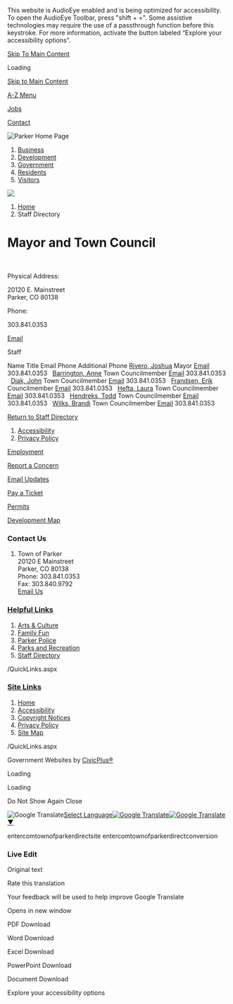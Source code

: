 This website is AudioEye enabled and is being optimized for accessibility. To open the AudioEye Toolbar, press "shift + =". Some assistive technologies may require the use of a passthrough function before this keystroke. For more information, activate the button labeled “Explore your accessibility options”.

[Skip To Main Content](https://www.parkeronline.org/Directory.aspx?DID=4%2F)

Loading

[Skip to Main Content](https://www.parkeronline.org/Directory.aspx?DID=4%2F)

[A-Z Menu](https://www.parkeronline.org/2172/A-to-Z-Directory)

[Jobs](https://www.parkeronline.org/201/Employment-Opportunities)

[Contact](https://www.parkeronline.org/144)

![Parker Home Page](https://www.parkeronline.org/ImageRepository/Document?documentID=27913)

1. [Business](https://www.parkeronline.org/54/Business)
2. [Development](https://www.parkeronline.org/2174/Development)
3. [Government](https://www.parkeronline.org/27/Government)
4. [Residents](https://www.parkeronline.org/55/Residents)
5. [Visitors](https://www.parkeronline.org/2022/Visitors)

<!--THE END-->

![](https://www.parkeronline.org/ImageRepository/Document?documentID=27915)

1. [Home](https://www.parkeronline.org)
2. Staff Directory

# Mayor and Town Council

 

Physical Address:

20120 E. Mainstreet  
Parker, CO 80138

Phone:

303.841.0353

[Email](mailto:council@parkerco.gov)

Staff

Name Title Email Phone Additional Phone [Rivero, Joshua](https://www.parkeronline.org/directory.aspx?EID=435) Mayor [Email](mailto:jrivero@parkerco.gov) 303.841.0353   [Barrington, Anne](https://www.parkeronline.org/directory.aspx?EID=436) Town Councilmember [Email](mailto:abarrington@parkerco.gov) 303.841.0353   [Diak, John](https://www.parkeronline.org/directory.aspx?EID=332) Town Councilmember [Email](mailto:jdiak@parkerco.gov) 303.841.0353   [Frandsen, Erik](https://www.parkeronline.org/directory.aspx?EID=432) Councilmember [Email](mailto:efrandsen@parkerco.gov) 303.841.0353   [Hefta, Laura](https://www.parkeronline.org/directory.aspx?EID=430) Town Councilmember [Email](mailto:lhefta@parkerco.gov) 303.841.0353   [Hendreks, Todd](https://www.parkeronline.org/directory.aspx?EID=431) Town Councilmember [Email](mailto:thendreks@parkerco.gov) 303.841.0353   [Wilks, Brandi](https://www.parkeronline.org/directory.aspx?EID=416) Town Councilmember [Email](mailto:bwilks@parkerco.gov) 303.841.0353  

[Return to Staff Directory](https://www.parkeronline.org/Directory.aspx)

1. [Accessibility](https://www.parkeronline.org/2395/Accessibility)
2. [Privacy Policy](https://www.parkeronline.org/2229/Privacy-Policy)

[Employment](https://www.parkeronline.org/201/Employment-Opportunities)

[Report a Concern](https://prkc-trk.aspgov.com/eTRAKiT/CRM/issue.aspx)

[Email Updates](https://www.parkeronline.org/list.aspx)

[Pay a Ticket](https://mobile.citepayusa.com/?agency=parkerMUNIco)

[Permits](https://prkc-trk.aspgov.com/eTRAKiT)

[Development Map](https://parkerco.maps.arcgis.com/apps/Shortlist/index.html?appid=7879283391d3453da213a439f2dca232)

### Contact Us

1. Town of Parker  
   20120 E Mainstreet  
   Parker, CO 80138  
   Phone: 303.841.0353  
   Fax: 303.840.9792  
   [Email Us](mailto:town@parkerco.gov)

### [Helpful Links](https://www.parkeronline.org/QuickLinks.aspx?CID=157)

1. [Arts &amp; Culture](https://parkerarts.org)
2. [Family Fun](https://www.parkeronline.org/2032/Family-Fun)
3. [Parker Police](https://parkerpd.org)
4. [Parks and Recreation](https://www.parkerrec.com)
5. [Staff Directory](https://www.parkeronline.org/Directory.aspx)

/QuickLinks.aspx

### [Site Links](https://www.parkeronline.org/QuickLinks.aspx?CID=158)

1. [Home](https://www.parkeronline.org)
2. [Accessibility](https://www.parkeronline.org/2395)
3. [Copyright Notices](https://www.parkeronline.org/site/copyright)
4. [Privacy Policy](https://www.parkeronline.org/2229)
5. [Site Map](https://www.parkeronline.org/sitemap)

/QuickLinks.aspx

Government Websites by [CivicPlus®](https://connect.civicplus.com/referral)

Loading

Loading

Do Not Show Again Close

![Google Translate](https://www.google.com/images/cleardot.gif)[Select Language![Google Translate](https://www.google.com/images/cleardot.gif)​![Google Translate](https://www.google.com/images/cleardot.gif)▼](https://www.parkeronline.org/Directory.aspx?DID=4)

entercomtownofparkerdirectsite entercomtownofparkerdirectconversion

### Live Edit

Original text

Rate this translation

Your feedback will be used to help improve Google Translate

Opens in new window

PDF Download

Word Download

Excel Download

PowerPoint Download

Document Download

Explore your accessibility options